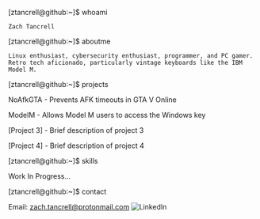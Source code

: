 [ztancrell@github:~]$ whoami

`Zach Tancrell`

[ztancrell@github:~]$ aboutme

`Linux enthusiast, cybersecurity enthusiast,
programmer, and PC gamer. Retro tech
aficionado, particularly vintage keyboards
like the IBM Model M.`

[ztancrell@github:~]$ projects

NoAfkGTA         - Prevents AFK timeouts in GTA V Online

ModelM           - Allows Model M users to access the Windows key

[Project 3]      - Brief description of project 3

[Project 4]      - Brief description of project 4

[ztancrell@github:~]$ skills

Work In Progress...

[ztancrell@github:~]$ contact

Email:    zach.tancrell@protonmail.com
![LinkedIn]((https://www.linkedin.com/zacharytancrell))
